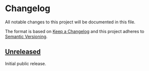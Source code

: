 # Changelog
All notable changes to this project will be documented in this file.

The format is based on [Keep a Changelog](http://keepachangelog.com/en/1.0.0/)
and this project adheres to [Semantic Versioning](http://semver.org/spec/v2.0.0.html).

## [Unreleased]

Initial public release.

[Unreleased]: https://github.com/jabref/cloudref/compare/0.0.1...HEAD
[0.0.2]: https://github.com/jabref/cloudref/compare/0.0.1...0.0.2
